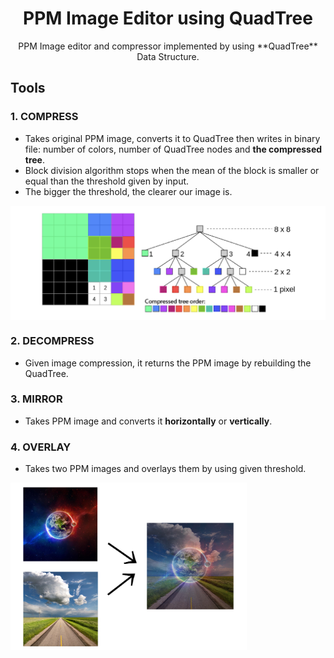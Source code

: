 <h1 align = "center"> PPM Image Editor using QuadTree </h1>
<p align = "center"> PPM Image editor and compressor implemented by using **QuadTree** Data Structure. </p>

## Tools
 ### 1. COMPRESS
   - Takes original PPM image, converts it to QuadTree then writes in binary file: number of colors, number of QuadTree nodes and **the compressed tree**.
   - Block division algorithm stops when the mean of the block is smaller or equal than the threshold given by input.
   - The bigger the threshold, the clearer our image is.
   
   <img src = "quadtree_example.jpg" align="center" />

 ### 2. DECOMPRESS
   - Given image compression, it returns the PPM image by rebuilding the QuadTree.
   
 ### 3. MIRROR
   - Takes PPM image and converts it **horizontally** or **vertically**.
   
 ### 4. OVERLAY
   - Takes two PPM images and overlays them by using given threshold.
   
   <img src = "overlay_example.JPEG" align="center" width="75%" height="75%" />
